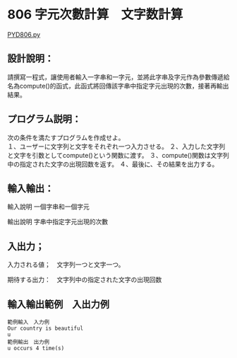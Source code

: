 # 806 字元次數計算　文字数計算
[PYD806.py](https://github.com/eclairsameal/TQC-Python/blob/master/%E7%AC%AC8%E9%A1%9E%EF%BC%9A%E5%AD%97%E4%B8%B2(String)%E7%9A%84%E9%81%8B%E4%BD%9C/PYD806.py)
## 設計說明：
請撰寫一程式，讓使用者輸入一字串和一字元，並將此字串及字元作為參數傳遞給名為compute()的函式，此函式將回傳該字串中指定字元出現的次數，接著再輸出結果。

## プログラム説明：
次の条件を満たすプログラムを作成せよ。<br>
１、ユーザーに文字列と文字をそれぞれ一つ入力させる。
２、入力した文字列と文字を引数としてcompute()という関数に渡す。
３、compute()関数は文字列中の指定された文字の出現回数を返す。
４、最後に、その結果を出力する。

## 輸入輸出：
輸入說明
一個字串和一個字元

輸出說明
字串中指定字元出現的次數

## 入出力；
入力される値；　文字列一つと文字一つ。

期待する出力：　文字列中の指定された文字の出現回数

## 輸入輸出範例　入出力例
```
範例輸入　入力例
Our country is beautiful
u
範例輸出　出力例
u occurs 4 time(s)
```
